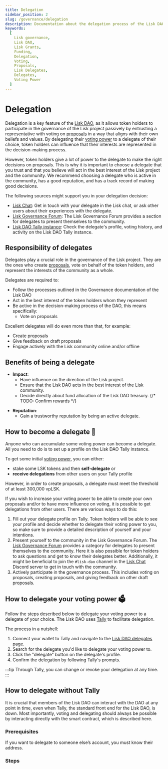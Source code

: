 ```yaml
---
title: Delegation
sidebar_position: 2
slug: /governance/delegation
description: Documentation about the delegation process of the Lisk DAO.
keywords:
  [
    Lisk governance,
    Lisk DAO,
    Lisk Grants,
    Funding,
    Delegation,
    Voting,
    Proposals,
    Lisk Delegates,
    Delegates,
    Voting Power
  ]
---
```


# Delegation
Delegation is a key feature of the [Lisk DAO](overview), as it allows token holders to participate in the governance of the Lisk project passively by entrusting a representative with voting on [proposals](overview#proposals) in a way that aligns with their own beliefs and values.
By delegating their [voting power](overview#voting-power) to a delegate of their choice, token holders can influence that their interests are represented in the decision-making process.

However, token holders give a lot of power to the delegate to make the right decisions on proposals.
This is why it is important to choose a delegate that you trust and that you believe will act in the best interest of the Lisk project and the community.
We recommend choosing a delegate who is active in the community, has a good reputation, and has a track record of making good decisions.

The following sources might support you in your delegation decision:

- [Lisk Chat](https://lisk.chat): Get in touch with your delegate in the Lisk chat, or ask other users about their experiences with the delegate.
- [Lisk Governance Forum](https://forum.lisk.com/c/delegates/): The Lisk Governance Forum provides a section for delegates to present themselves to the community.
- [Lisk DAO Tally instance](https://www.tally.xyz/gov/lisk): Check the delegate's profile, voting history, and activity on the Lisk DAO Tally instance.

## Responsibility of delegates
Delegates play a crucial role in the governance of the Lisk project.
They are the ones who create [proposals](overview#proposals), vote on behalf of the token holders, and represent the interests of the community as a whole.

Delegates are required to:

- Follow the processes outlined in the Governance documentation of the Lisk DAO
- Act in the best interest of the token holders whom they represent
- Be active in the decision-making process of the DAO, this means specifically:
  - Vote on proposals

Excellent delegates will do even more than that, for example:

- Create proposals
- Give feedback on draft proposals
- Engage actively with the Lisk community online and/or offline

## Benefits of being a delegate

- **Impact**: 
  - Have influence on the direction of the Lisk project.
  - Ensure that the Lisk DAO acts in the best interest of the Lisk community.
  - Decide directly about fund allocation of the Lisk DAO treasury.
  {/* TODO: Confirm rewards */}
<!-- {/* - **Rewards**:
  - Being a delegate is required for some LSK air drops.
  - Being a delegate can be benefitial e.g. when applying for the Grant or Ambassador programs.
  - Receive extra rewards for being an excellent delegate (e.g., being most active/constructive, having most delegations, etc). */} -->
- **Reputation**:
  - Gain a trustworthy reputation by being an active delegate.

## How to become a delegate 🚀

Anyone who can accumulate some voting power can become a delegate.
All you need to do is to set up a profile on the Lisk DAO Tally instance.

To get some initial [voting power](overview#voting-power), you can either: 

* stake some LSK tokens and then **self-delegate** or
* **receive delegations** from other users on your Tally profile

However, in order to create proposals, a delegate must meet the threshold of at least 300,000 vpLSK.

If you wish to increase your voting power to be able to create your own proposals and/or to have more influence on voting, it is possible to get delegations from other users.
There are various ways to do this:

1. Fill out your delegate profile on Tally.
Token holders will be able to see your profile and decide whether to delegate their voting power to you, so make sure to provide a detailed description of yourself and your intentions.
2. Present yourself to the community in the Lisk Governance Forum.
The [Lisk Governance Forum](https://forum.lisk.com/c/delegates) provides a category for delegates to present themselves to the community.
Here it is also possible for token holders to ask questions and get to know their delegates better.
Additionally, it might be beneficial to join the `#lisk-dao` channel in the [Lisk Chat](https://lisk.chat) Discord server to get in touch with the community.
3. Actively participate in the governance process.
This includes voting on proposals, creating proposals, and giving feedback on other draft proposals.

## How to delegate your voting power 🗳️

Follow the steps described below to delegate your voting power to a delegate of your choice.
The Lisk DAO uses [Tally](https://www.tally.xyz/) to facilitate delegation. 

The process in a nutshell:
1. Connect your wallet to Tally and navigate to the [Lisk DAO delegates](https://www.tally.xyz/gov/lisk/delegates) page.
2. Search for the delegate you'd like to delegate your voting power to.
3. Click the "delegate" button on the delegate's profile.
3. Confirm the delegation by following Tally's prompts.

:::tip
Through Tally, you can change or revoke your delegation at any time. 
:::

## How to delegate without Tally

It is crucial that members of the Lisk DAO can interact with the DAO at any point in time, even when Tally, the standard front end for the Lisk DAO, is down.
Most importantly, voting and delegating should always be possible by interacting directly with the smart contract, which is described here.

### Prerequisites

If you want to delegate to someone else’s account, you must know their address.

### Steps